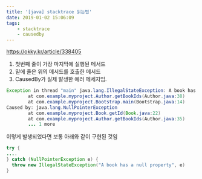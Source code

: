 ```yaml
---
title: '[java] stacktrace 읽는법'
date: 2019-01-02 15:06:09
tags:
    - stacktrace
    - causedby
---
```


<https://okky.kr/article/338405>  

1. 첫번째 줄이 가장 마지막에 실행된 메서드  
2. 밑에 줄은 위의 메서드를 호출한 메서드  
3. CausedBy가 실제 발생한 에러 메세지임.  

```java
Exception in thread "main" java.lang.IllegalStateException: A book has a null property
        at com.example.myproject.Author.getBookIds(Author.java:38)
        at com.example.myproject.Bootstrap.main(Bootstrap.java:14)
Caused by: java.lang.NullPointerException
        at com.example.myproject.Book.getId(Book.java:22)
        at com.example.myproject.Author.getBookIds(Author.java:35)
        ... 1 more
```

이렇게 발생되었다면 보통 아래와 같이 구현된 것임  

```java
try {
....
} catch (NullPointerException e) {
  throw new IllegalStateException("A book has a null property", e)
}
```

<!-- more -->